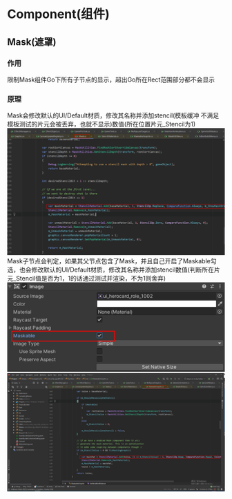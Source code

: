 # Component(组件)
## Mask(遮罩)
### 作用
限制Mask组件Go下所有子节点的显示，超出Go所在Rect范围部分都不会显示
### 原理
Mask会修改默认的UI/Default材质，修改其名称并添加stencil(模板缓冲 不满足模板测试的片元会被丢弃，也就不显示)数值(所在位置片元_Stencil为1)
![Alt text](assets/unity_component/image-1.png)
Mask子节点会判定，如果其父节点包含了Mask，并且自己开启了Maskable勾选，也会修改默认的UI/Default材质，修改其名称并添加stencil数值(判断所在片元_Stencil值是否为1，1的话通过测试并渲染，不为1则舍弃)
![Alt text](assets/unity_component/image-2.png)
![Alt text](assets/unity_component/image-3.png)

